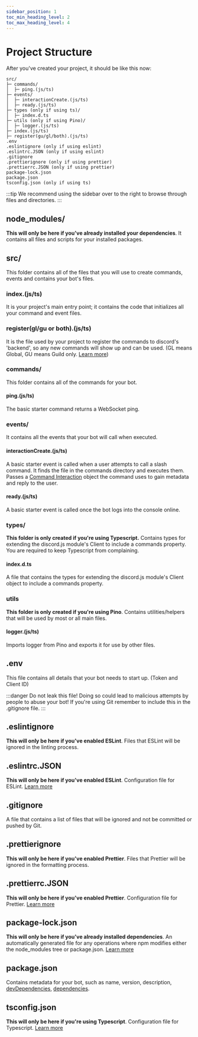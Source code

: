 ```yaml
---
sidebar_position: 1
toc_min_heading_level: 2
toc_max_heading_level: 4
---
```


# Project Structure

After you've created your project, it should be like this now:

```text
src/
├─ commands/
│  ├─ ping.(js/ts)
├─ events/
│  ├─ interactionCreate.(js/ts)
│  ├─ ready.(js/ts)
├─ types (only if using ts)/
│  ├─ index.d.ts
├─ utils (only if using Pino)/
│  ├─ logger.(js/ts)
├─ index.(js/ts)
├─ register(gu/gl/both).(js/ts)
.env
.eslintignore (only if using eslint)
.eslintrc.JSON (only if using eslint)
.gitignore
.prettierignore (only if using prettier)
.prettierrc.JSON (only if using prettier)
package-lock.json
package.json
tsconfig.json (only if using ts)
```

:::tip
We recommend using the sidebar over to the right to browse through files and directories.
:::

## node_modules/

**This will only be here if you've already installed your dependencies**. It contains all files and scripts for
your installed packages.

## src/

This folder contains all of the files that you will use to create commands, events and
contains your bot's files.

### index.(js/ts)

It is your project's main entry point; it contains the code that initializes all your command and event files.

### register(gl/gu or both).(js/ts)

It is the file used by your project to register the commands to discord's 'backend', so any new commands will show up and can be used. (GL means Global, GU means Guild only. [Learn more](../options/deployment.md))

### commands/

This folder contains all of the commands for your bot.

#### ping.(js/ts)

The basic starter command returns a WebSocket ping.

### events/

It contains all the events that your bot will call when executed.

#### interactionCreate.(js/ts)

A basic starter event is called when a user attempts to call a slash command. It finds the file in the commands directory and executes them. Passes a [Command Interaction](https://discord.js.org/#/docs/discord.js/main/class/CommandInteraction) object the command uses to gain metadata and reply to the user.

#### ready.(js/ts)

A basic starter event is called once the bot logs into the console online.

### types/

**This folder is only created if you're using Typescript.** Contains types for extending the discord.js module's Client to include a commands property. You are required to keep Typescript from complaining.

#### index.d.ts

A file that contains the types for extending the discord.js module's Client object to include a commands
property.

### utils

**This folder is only created if you're using Pino**. Contains utilities/helpers that will be used by most
or all main files.

#### logger.(js/ts)

Imports logger from Pino and exports it for use by other files.

## .env

This file contains all details that your bot needs to start up. (Token and Client ID)

:::danger
Do not leak this file! Doing so could lead to malicious attempts by people to abuse your bot! If you're using Git
remember to include this in the .gitignore file.
:::

## .eslintignore

**This will only be here if you've enabled ESLint**. Files that ESLint will be ignored in the linting process.

## .eslintrc.JSON

**This will only be here if you've enabled ESLint**. Configuration file for ESLint. [Learn more](https://eslint.org/docs/latest/user-guide/configuring/)

## .gitignore

A file that contains a list of files that will be ignored and not be committed or pushed by Git.

## .prettierignore

**This will only be here if you've enabled Prettier**. Files that Prettier will be ignored in the formatting process.

## .prettierrc.JSON

**This will only be here if you've enabled Prettier**. Configuration file for Prettier. [Learn more](https://prettier.io/docs/en/options.html)

## package-lock.json

**This will only be here if you've already installed dependencies**. An automatically generated file for any operations where npm modifies either the node_modules tree or package.json. [Learn more](https://docs.npmjs.com/cli/v9/configuring-npm/package-lock-json?v=true)

## package.json

Contains metadata for your bot, such as name, version, description, [devDependencies](https://docs.npmjs.com/specifying-dependencies-and-devdependencies-in-a-package-json-file), [dependencies](https://docs.npmjs.com/specifying-dependencies-and-devdependencies-in-a-package-json-file).

## tsconfig.json

**This will only be here if you're using Typescript**. Configuration file for Typescript. [Learn more](https://www.typescriptlang.org/docs/handbook/tsconfig-json.html)
